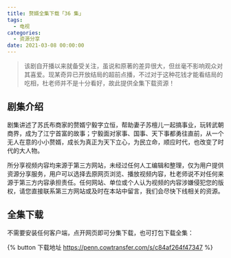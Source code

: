 ```yaml
---
title: 赘婿全集下载「36 集」
tags:
  - 电视
categories:
  - 资源分享
date: 2021-03-08 00:00:00
---
```


> 该剧自开播以来就备受关注，虽说和原著的差异很大，但丝毫不影响观众对其喜爱。现某奇异已开放结局的超前点播，不过对于这种花钱才能看结局的吃相，杜老师并不是十分看好，故此提供全集下载资源！

<!-- more -->

## 剧集介绍

剧集讲述了苏氏布商家的赘婿宁毅字立恒，帮助妻子苏檀儿一起搞事业，玩转武朝商界，成为了江宁首富的故事；宁毅面对家事、国事、天下事都勇往直前，从一个无人在意的小小赘婿，成长为真正为天下立心，为民立命，顺应时代，也改变了时代的大人物。

所分享视频内容均来源于第三方网站，未经过任何人工编辑和整理，仅为用户提供资源分享服务，用户可以选择去原网页浏览、播放视频内容，杜老师说不对任何来源于第三方内容承担责任。任何网站、单位或个人认为视频的内容涉嫌侵犯您的版权，请您直接联系第三方网站或及时在本站中留言，我们会尽快下线相关的资源。

## 全集下载

不需要安装任何客户端，点开网页即可分集下载，也可打包下载全集：

{% button 下载地址 https://penn.cowtransfer.com/s/c84af264f47347 %}